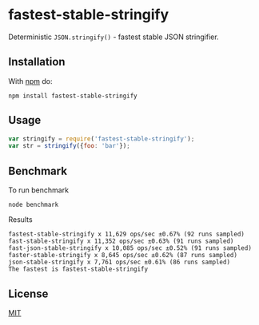 # fastest-stable-stringify

Deterministic `JSON.stringify()` - fastest stable JSON stringifier.


## Installation

With [npm](https://npmjs.org) do:

```
npm install fastest-stable-stringify
```

## Usage

```js
var stringify = require('fastest-stable-stringify');
var str = stringify({foo: 'bar'});
```


## Benchmark

To run benchmark

```
node benchmark
```

Results

```
fastest-stable-stringify x 11,629 ops/sec ±0.67% (92 runs sampled)
fast-stable-stringify x 11,352 ops/sec ±0.63% (91 runs sampled)
fast-json-stable-stringify x 10,085 ops/sec ±0.52% (91 runs sampled)
faster-stable-stringify x 8,645 ops/sec ±0.62% (87 runs sampled)
json-stable-stringify x 7,761 ops/sec ±0.61% (86 runs sampled)
The fastest is fastest-stable-stringify
```


## License

[MIT](./LICENSE)
